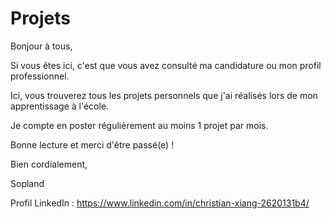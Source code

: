 # Projets

Bonjour à tous,

Si vous êtes ici, c'est que vous avez consulté ma candidature ou mon profil professionnel.

Ici, vous trouverez tous les projets personnels que j'ai réalisés lors de mon apprentissage à l'école. 

Je compte en poster régulièrement au moins 1 projet par mois.

Bonne lecture et merci d'être passé(e) !

Bien cordialement,

Sopland



Profil LinkedIn : https://www.linkedin.com/in/christian-xiang-2620131b4/
